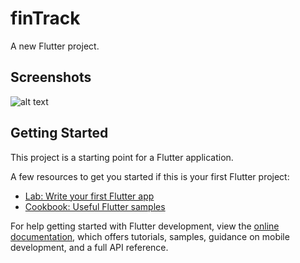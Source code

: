 # finTrack

A new Flutter project.

## Screenshots
![alt text](https://drive.google.com/file/d/1todlztLTHh1qrFbi7NJD0rhBG7ql2j9d/view?usp=drive_link)

## Getting Started

This project is a starting point for a Flutter application.

A few resources to get you started if this is your first Flutter project:

- [Lab: Write your first Flutter app](https://docs.flutter.dev/get-started/codelab)
- [Cookbook: Useful Flutter samples](https://docs.flutter.dev/cookbook)

For help getting started with Flutter development, view the
[online documentation](https://docs.flutter.dev/), which offers tutorials,
samples, guidance on mobile development, and a full API reference.
